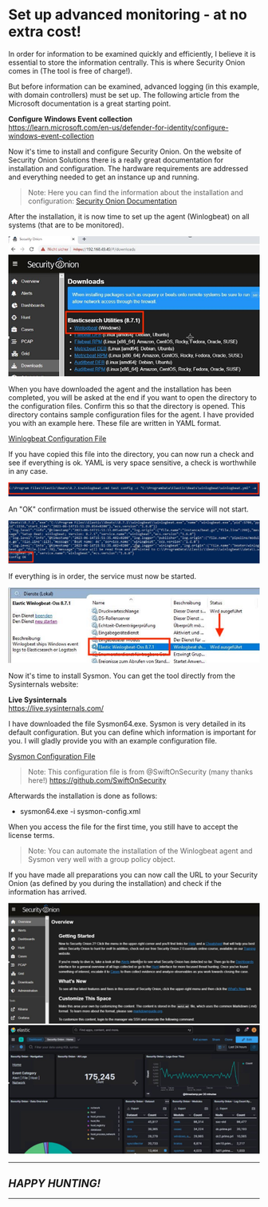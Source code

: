 # Set up advanced monitoring - at no extra cost!
In order for information to be examined quickly and efficiently, I believe it is essential to store the information centrally. This is where Security Onion comes in (The tool is free of charge!).

But before information can be examined, advanced logging (in this example, with domain controllers) must be set up. The following article from the Microsoft documentation is a great starting point.

**Configure Windows Event collection**  
https://learn.microsoft.com/en-us/defender-for-identity/configure-windows-event-collection

Now it's time to install and configure Security Onion. On the website of Security Onion Solutions there is a really great documentation for installation and configuration. The hardware requirements are addressed and everything needed to get an instance up and running.

> Note: Here you can find the information about the installation and configuration: [Security Onion Documentation](https://docs.securityonion.net/en/2.3/)

After the installation, it is now time to set up the agent (Winlogbeat) on all systems (that are to be monitored).

<img src="/Advanced_monitoring/Security_Onion_2.3/SO-Winlogbeat.JPG" alt="Download Winlogbeat Agent">

When you have downloaded the agent and the installation has been completed, you will be asked at the end if you want to open the directory to the configuration files. Confirm this so that the directory is opened. This directory contains sample configuration files for the agent. I have provided you with an example here. These file are written in YAML format.

[Winlogbeat Configuration File](/Advanced_monitoring/winlogbeat.yml)

If you have copied this file into the directory, you can now run a check and see if everything is ok. YAML is very space sensitive, a check is worthwhile in any case.

<img src="/Advanced_monitoring/Security_Onion_2.3/SO-Winlogbeat_Config_Check.JPG" alt="Check the Configuration File">

An "OK" confirmation must be issued otherwise the service will not start.

<img src="/Advanced_monitoring/Security_Onion_2.3/SO-Winlogbeat_Config_OK.JPG" alt="Config OK">

If everything is in order, the service must now be started.

<img src="/Advanced_monitoring/Security_Onion_2.3/SO-Winlogbeat_Service.JPG" alt="Start the service">

Now it's time to install Sysmon. You can get the tool directly from the Sysinternals website:

**Live Sysinternals**  
https://live.sysinternals.com/

I have downloaded the file Sysmon64.exe. Sysmon is very detailed in its default configuration. But you can define which information is important for you. I will gladly provide you with an example configuration file. 

[Sysmon Configuration File](/Advanced_monitoring/sysmon-config.xml)

> Note: This configuration file is from @SwiftOnSecurity (many thanks here!) https://github.com/SwiftOnSecurity

Afterwards the installation is done as follows:  
- sysmon64.exe -i sysmon-config.xml

When you access the file for the first time, you still have to accept the license terms.

> Note: You can automate the installation of the Winlogbeat agent and Sysmon very well with a group policy object.

If you have made all preparations you can now call the URL to your Security Onion (as defined by you during the installation) and check if the information has arrived.

<img src="/Advanced_monitoring/Security_Onion_2.3/SO-Dashboard.JPG" alt="Dashobard">

<img src="/Advanced_monitoring/Security_Onion_2.3/SO-Dashboard-Elastic.JPG" alt="Elastic Dashobard">

---
## *HAPPY HUNTING!*
---